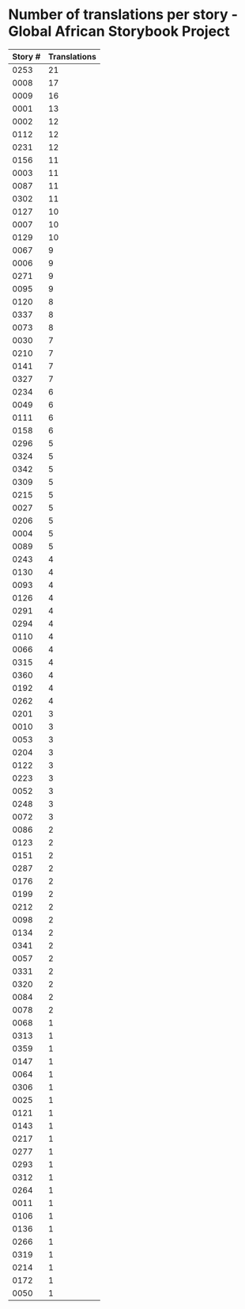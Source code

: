 # Number of translations per story - Global African Storybook Project

Story # | Translations
------- | ------------
0253 | 21
0008 | 17
0009 | 16
0001 | 13
0002 | 12
0112 | 12
0231 | 12
0156 | 11
0003 | 11
0087 | 11
0302 | 11
0127 | 10
0007 | 10
0129 | 10
0067 | 9
0006 | 9
0271 | 9
0095 | 9
0120 | 8
0337 | 8
0073 | 8
0030 | 7
0210 | 7
0141 | 7
0327 | 7
0234 | 6
0049 | 6
0111 | 6
0158 | 6
0296 | 5
0324 | 5
0342 | 5
0309 | 5
0215 | 5
0027 | 5
0206 | 5
0004 | 5
0089 | 5
0243 | 4
0130 | 4
0093 | 4
0126 | 4
0291 | 4
0294 | 4
0110 | 4
0066 | 4
0315 | 4
0360 | 4
0192 | 4
0262 | 4
0201 | 3
0010 | 3
0053 | 3
0204 | 3
0122 | 3
0223 | 3
0052 | 3
0248 | 3
0072 | 3
0086 | 2
0123 | 2
0151 | 2
0287 | 2
0176 | 2
0199 | 2
0212 | 2
0098 | 2
0134 | 2
0341 | 2
0057 | 2
0331 | 2
0320 | 2
0084 | 2
0078 | 2
0068 | 1
0313 | 1
0359 | 1
0147 | 1
0064 | 1
0306 | 1
0025 | 1
0121 | 1
0143 | 1
0217 | 1
0277 | 1
0293 | 1
0312 | 1
0264 | 1
0011 | 1
0106 | 1
0136 | 1
0266 | 1
0319 | 1
0214 | 1
0172 | 1
0050 | 1
